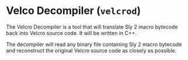 # Velco Decompiler (`velcrod`)

The Velcro Decompiler is a tool that will translate Sly 2 macro bytecode back into Velcro source code. It will be written in C++.

The decompiler will read any binary file containing Sly 2 macro bytecode and reconstruct the original Velcro source code as closely as possible.

<!-- ## Usage

To use the Velcro Decompiler, run the following command:

```bash
velcrod <input_file> <output_file.cro>
```

This will decompile the Sly 2 macro bytecode in `<input_file>` back into Velcro source code and save it to `<output_file.cro>`. -->
